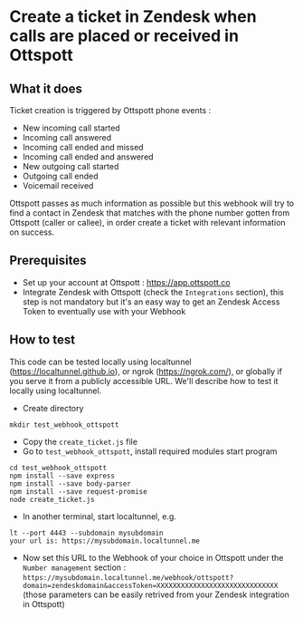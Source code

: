 # Create a ticket in Zendesk when calls are placed or received in Ottspott

## What it does

Ticket creation is triggered by Ottspott phone events :
- New incoming call started
- Incoming call answered
- Incoming call ended and missed
- Incoming call ended and answered
- New outgoing call started
- Outgoing call ended
- Voicemail received

Ottspott passes as much information as possible but this webhook will try
to find a contact in Zendesk that matches with the phone number gotten from
Ottspott (caller or callee), in order create a ticket with relevant information
on success.

## Prerequisites

- Set up your account at Ottspott : https://app.ottspott.co
- Integrate Zendesk with Ottspott (check the `Integrations` section), this step
  is not mandatory but it's an easy way to get an Zendesk Access Token to
  eventually use with your Webhook

## How to test

This code can be tested locally using localtunnel (https://localtunnel.github.io),
or ngrok (https://ngrok.com/), or globally if you serve it from a publicly
accessible URL. We'll describe how to test it locally using localtunnel.

- Create directory
```
mkdir test_webhook_ottspott
```
- Copy the `create_ticket.js` file
- Go to `test_webhook_ottspott`, install required modules start program
```
cd test_webhook_ottspott
npm install --save express
npm install --save body-parser
npm install --save request-promise
node create_ticket.js
```
- In another terminal, start localtunnel, e.g.
```
lt --port 4443 --subdomain mysubdomain
your url is: https://mysubdomain.localtunnel.me
```
- Now set this URL to the Webhook of your choice in Ottspott under the `Number management`
  section : `https://mysubdomain.localtunnel.me/webhook/ottspott?domain=zendeskdomain&accessToken=XXXXXXXXXXXXXXXXXXXXXXXXXXXXXX`
  (those parameters can be easily retrived from your Zendesk integration in Ottspott)
